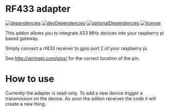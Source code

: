# RF433 adapter

[![dependencies](https://david-dm.org/tim-hellhake/rf433-adapter.svg)](https://david-dm.org/tim-hellhake/rf433-adapter)
[![devDependencies](https://david-dm.org/tim-hellhake/rf433-adapter/dev-status.svg)](https://david-dm.org/tim-hellhake/rf433-adapter?type=dev)
[![optionalDependencies](https://david-dm.org/tim-hellhake/rf433-adapter/optional-status.svg)](https://david-dm.org/tim-hellhake/rf433-adapter?type=optional)
[![license](https://img.shields.io/badge/license-MPL--2.0-blue.svg)](LICENSE)

This addon allows you to integrate 433 MHz devices into your raspberry pi based gateway.

Simply connect a rf433 receiver to gpio port 2 of your raspberry pi.

See http://wiringpi.com/pins/ for the correct location of the pin.

# How to use
Currently the adapter is read-only.
To add a new device trigger a transmission on the device.
As soon the addon receives the code it will create a new thing.
